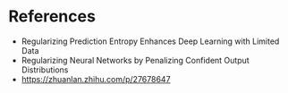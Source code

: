 # References
*   Regularizing Prediction Entropy Enhances Deep Learning with Limited Data
*   Regularizing Neural Networks by Penalizing Confident Output Distributions
*   https://zhuanlan.zhihu.com/p/27678647